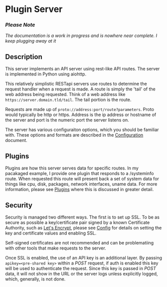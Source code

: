 # Plugin Server

### ***Please Note***

*The documentation is a work in progress and is nowhere near complete. I keep plugging away at it*

## Description
This server implements an API server using rest-like API routes. The server is implemented in Python using aiohttp. 

This relatively simplistic RESTapi servers use routes to determine the request handler when a request is made. A route is simply the 'tail' of the web address being requested. Think of a web address like `https://server.domain.tld/tail`. The tail portion is the route. 

Requests are made up of `proto://address:port/route?parameters`. Proto would typically be http or https. Address is the ip address or hostname of the server and port is the numeric port the server listens on.

The server has various configuraiton options, which you should be familiar with. These options and formats are described in the [Configuration](Config.md) document.

## Plugins

Plugins are how this server serves data for specific routes. In my pacakaged example, I provide one plugin that responds to a /systeminfo route. When requested this route will present back a set of system data for things like cpu, disk, packages, network interfaces, uname data. For more information, please see [Plugins](Plugins.md) where this is discussed in greater detail.

## Security

Security is managed two different ways. The first is to set up SSL. To be as secure as possible a key/certificate pair signed by a known Certificate Authority, such as [Let's Encrypt](letsencrypt.org), please see [Config](Config.md) for details on setting the key and certificate values and enabling SSL. 

Self-signed certificates are not recommended and can be problematiing with other tools that make requests to the server.

Once SSL is enabled, the use of an API key is an additional layer. By passing `apikey=<pre-shared key>` within a *POST* request, if auth is enabled this key will be used to authenticate the request. Since this key is passed in *POST* data, it will not show in the URL or the server logs unless explicitly logged, which, generally, is not done. 

